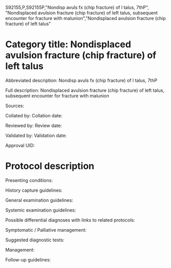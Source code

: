 S92155,P,S92155P,"Nondisp avuls fx (chip fracture) of l talus, 7thP", "Nondisplaced avulsion fracture (chip fracture) of left talus, subsequent encounter for fracture with malunion","Nondisplaced avulsion fracture (chip fracture) of left talus"
# Category title: Nondisplaced avulsion fracture (chip fracture) of left talus

Abbreviated description: Nondisp avuls fx (chip fracture) of l talus, 7thP

Full description: Nondisplaced avulsion fracture (chip fracture) of left talus, subsequent encounter for fracture with malunion

Sources:

Collated by:
Collation date:

Reviewed by:
Review date:

Validated by:
Validation date:

Approval UID:

# Protocol description

Presenting conditions:

History capture guidelines:

General examination guidelines:

Systemic examination guidelines:

Possible differential diagnoses with links to related protocols:

Symptomatic / Palliative management:

Suggested diagnostic tests:

Management:

Follow-up guidelines:
